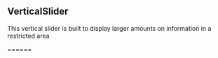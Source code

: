 VerticalSlider
------

This vertical slider is built to display larger amounts on information in a restricted area

======
